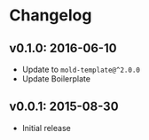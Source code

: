 # Changelog

## v0.1.0: 2016-06-10

- Update to `mold-template@^2.0.0`
- Update Boilerplate

## v0.0.1: 2015-08-30

- Initial release
